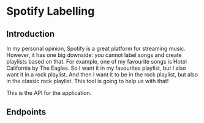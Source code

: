 # Spotify Labelling
## Introduction
In my personal opinion, Spotify is a great platform for streaming music. However, it has one big downside: you cannot label songs and create playlists based on that. For example, one of my favourite songs is Hotel California by The Eagles. So I want it in my favourites playlist, but I also want it in a rock playlist. And then I want it to be in the rock playlist, but also in the classic rock playlist. This tool is going to help us with that!

This is the API for the application. <!-- The application itself can be found [here](https://google.com). -->

## Endpoints

